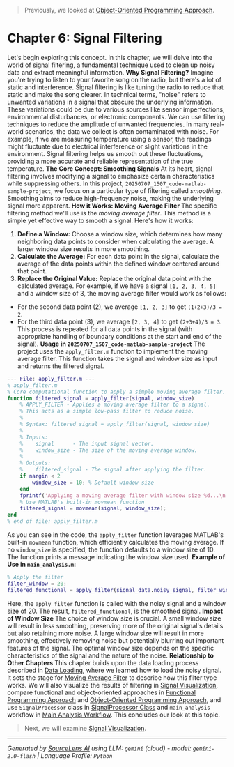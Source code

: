 > Previously, we looked at [Object-Oriented Programming Approach](05_object-oriented-programming-approach.md).

# Chapter 6: Signal Filtering
Let's begin exploring this concept. In this chapter, we will delve into the world of signal filtering, a fundamental technique used to clean up noisy data and extract meaningful information.
**Why Signal Filtering?**
Imagine you're trying to listen to your favorite song on the radio, but there's a lot of static and interference. Signal filtering is like tuning the radio to reduce that static and make the song clearer. In technical terms, "noise" refers to unwanted variations in a signal that obscure the underlying information. These variations could be due to various sources like sensor imperfections, environmental disturbances, or electronic components. We can use filtering techniques to reduce the amplitude of unwanted frequencies.
In many real-world scenarios, the data we collect is often contaminated with noise. For example, if we are measuring temperature using a sensor, the readings might fluctuate due to electrical interference or slight variations in the environment. Signal filtering helps us smooth out these fluctuations, providing a more accurate and reliable representation of the true temperature.
**The Core Concept: Smoothing Signals**
At its heart, signal filtering involves modifying a signal to emphasize certain characteristics while suppressing others. In this project, `20250707_1507_code-matlab-sample-project`, we focus on a particular type of filtering called *smoothing*. Smoothing aims to reduce high-frequency noise, making the underlying signal more apparent.
**How it Works: Moving Average Filter**
The specific filtering method we'll use is the *moving average filter*. This method is a simple yet effective way to smooth a signal. Here's how it works:
1.  **Define a Window:** Choose a window size, which determines how many neighboring data points to consider when calculating the average. A larger window size results in more smoothing.
2.  **Calculate the Average:** For each data point in the signal, calculate the average of the data points within the defined window centered around that point.
3.  **Replace the Original Value:** Replace the original data point with the calculated average.
For example, if we have a signal `[1, 2, 3, 4, 5]` and a window size of 3, the moving average filter would work as follows:
*   For the second data point (2), we average `[1, 2, 3]` to get `(1+2+3)/3 = 2`.
*   For the third data point (3), we average `[2, 3, 4]` to get `(2+3+4)/3 = 3`.
This process is repeated for all data points in the signal (with appropriate handling of boundary conditions at the start and end of the signal).
**Usage in `20250707_1507_code-matlab-sample-project`**
The project uses the `apply_filter.m` function to implement the moving average filter. This function takes the signal and window size as input and returns the filtered signal.
```matlab
--- File: apply_filter.m ---
% apply_filter.m
% Core computational function to apply a simple moving average filter.
function filtered_signal = apply_filter(signal, window_size)
    % APPLY_FILTER - Applies a moving average filter to a signal.
    % This acts as a simple low-pass filter to reduce noise.
    %
    % Syntax: filtered_signal = apply_filter(signal, window_size)
    %
    % Inputs:
    %    signal      - The input signal vector.
    %    window_size - The size of the moving average window.
    %
    % Outputs:
    %    filtered_signal - The signal after applying the filter.
    if nargin < 2
        window_size = 10; % Default window size
    end
    fprintf('Applying a moving average filter with window size %d...\n', window_size);
    % Use MATLAB's built-in movmean function
    filtered_signal = movmean(signal, window_size);
end
% end of file: apply_filter.m
```
As you can see in the code, the `apply_filter` function leverages MATLAB's built-in `movmean` function, which efficiently calculates the moving average. If no `window_size` is specified, the function defaults to a window size of 10. The function prints a message indicating the window size used.
**Example of Use in `main_analysis.m`:**
```matlab
% Apply the filter
filter_window = 20;
filtered_functional = apply_filter(signal_data.noisy_signal, filter_window);
```
Here, the `apply_filter` function is called with the noisy signal and a window size of 20. The result, `filtered_functional`, is the smoothed signal.
**Impact of Window Size**
The choice of window size is crucial. A small window size will result in less smoothing, preserving more of the original signal's details but also retaining more noise. A large window size will result in more smoothing, effectively removing noise but potentially blurring out important features of the signal. The optimal window size depends on the specific characteristics of the signal and the nature of the noise.
**Relationship to Other Chapters**
This chapter builds upon the data loading process described in [Data Loading](01_data-loading.md), where we learned how to load the noisy signal. It sets the stage for [Moving Average Filter](03_moving-average-filter.md) to describe how this filter type works. We will also visualize the results of filtering in [Signal Visualization](04_signal-visualization.md), compare functional and object-oriented approaches in [Functional Programming Approach](05_functional-programming-approach.md) and [Object-Oriented Programming Approach](06_object-oriented-programming-approach.md), and use `SignalProcessor` class in [SignalProcessor Class](07_signalprocessor-class.md) and `main_analysis` workflow in [Main Analysis Workflow](08_main-analysis-workflow.md).
This concludes our look at this topic.

> Next, we will examine [Signal Visualization](07_signal-visualization.md).


---

*Generated by [SourceLens AI](https://github.com/openXFlow/sourceLensAI) using LLM: `gemini` (cloud) - model: `gemini-2.0-flash` | Language Profile: `Python`*